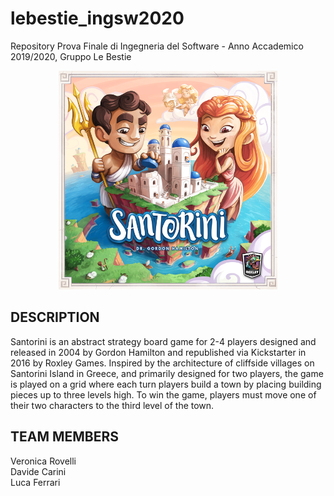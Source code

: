 # lebestie_ingsw2020
Repository Prova Finale di Ingegneria del Software - Anno Accademico 2019/2020, Gruppo Le Bestie
<p align="center">
  <img src="./resources/SantoriniBoardGame1.png" width="350" alt="accessibility text">
</p>

## DESCRIPTION
Santorini is an abstract strategy board game for 2-4 players designed and released in 2004 by Gordon Hamilton and republished via Kickstarter in 2016 by Roxley Games. Inspired by the architecture of cliffside villages on Santorini Island in Greece, and primarily designed for two players, the game is played on a grid where each turn players build a town by placing building pieces up to three levels high. To win the game, players must move one of their two characters to the third level of the town.

## TEAM MEMBERS
<p>
Veronica Rovelli <br>
Davide Carini <br>
Luca Ferrari <br>
</p>
